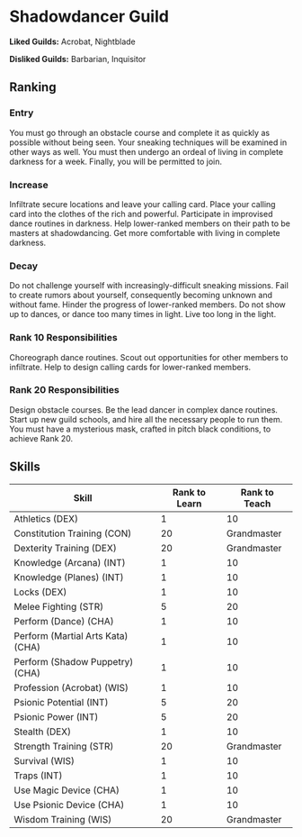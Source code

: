 # Shadowdancer Guild

**Liked Guilds:** Acrobat, Nightblade

**Disliked Guilds:** Barbarian, Inquisitor

## Ranking

### Entry

You must go through an obstacle course and complete it as quickly as possible without being seen. Your sneaking techniques will be examined in other ways as well. You must then undergo an ordeal of living in complete darkness for a week. Finally, you will be permitted to join.

### Increase

Infiltrate secure locations and leave your calling card. Place your calling card into the clothes of the rich and powerful. Participate in improvised dance routines in darkness. Help lower-ranked members on their path to be masters at shadowdancing. Get more comfortable with living in complete darkness.

### Decay

Do not challenge yourself with increasingly-difficult sneaking missions. Fail to create rumors about yourself, consequently becoming unknown and without fame. Hinder the progress of lower-ranked members. Do not show up to dances, or dance too many times in light. Live too long in the light.

### Rank 10 Responsibilities

Choreograph dance routines. Scout out opportunities for other members to infiltrate. Help to design calling cards for lower-ranked members.

### Rank 20 Responsibilities

Design obstacle courses. Be the lead dancer in complex dance routines. Start up new guild schools, and hire all the necessary people to run them. You must have a mysterious mask, crafted in pitch black conditions, to achieve Rank 20.

## Skills

| Skill | Rank to Learn | Rank to Teach |
| ---   | ---           | ---           |
| Athletics (DEX) | 1 | 10
| Constitution Training (CON) | 20 | Grandmaster
| Dexterity Training (DEX) | 20 | Grandmaster
| Knowledge (Arcana) (INT) | 1 | 10
| Knowledge (Planes) (INT) | 1 | 10
| Locks (DEX) | 1 | 10
| Melee Fighting (STR) | 5 | 20
| Perform (Dance) (CHA) | 1 | 10
| Perform (Martial Arts Kata) (CHA) | 1 | 10
| Perform (Shadow Puppetry) (CHA) | 1 | 10
| Profession (Acrobat) (WIS) | 1 | 10
| Psionic Potential (INT) | 5 | 20
| Psionic Power (INT) | 5 | 20
| Stealth (DEX) | 1 | 10
| Strength Training (STR) | 20 | Grandmaster
| Survival (WIS) | 1 | 10
| Traps (INT) | 1 | 10
| Use Magic Device (CHA) | 1 | 10
| Use Psionic Device (CHA) | 1 | 10
| Wisdom Training (WIS) | 20 | Grandmaster
